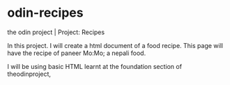 # odin-recipes
the odin project | Project: Recipes

In this project. I will create a html document of a food recipe. This page will have the recipe of paneer Mo:Mo; a nepali food.

I will be using basic HTML learnt at the foundation section of theodinproject,
